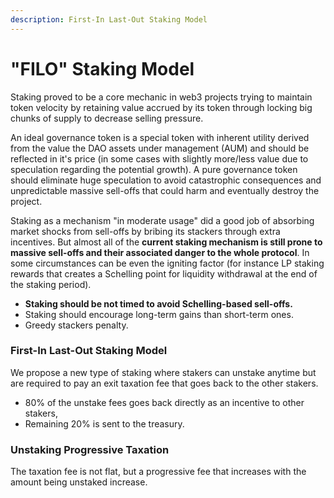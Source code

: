 ```yaml
---
description: First-In Last-Out Staking Model
---
```


# "FILO" Staking Model

Staking proved to be a core mechanic in web3 projects trying to maintain token velocity by retaining value accrued by its token through locking big chunks of supply to decrease selling pressure.

An ideal governance token is a special token with inherent utility derived from the value the DAO assets under management (AUM) and should be reflected in it's price (in some cases with slightly more/less value due to speculation regarding the potential growth). A pure governance token should eliminate huge speculation to avoid catastrophic consequences and unpredictable massive sell-offs that could harm and eventually destroy the project. &#x20;

Staking as a mechanism "in moderate usage" did a good job of absorbing market shocks from sell-offs by bribing its stackers through extra incentives. But almost all of the **current staking mechanism is still prone to massive sell-offs and their associated danger to the whole protocol**. In some circumstances can be even the igniting factor (for instance LP staking rewards that creates a Schelling point for liquidity withdrawal at the end of the staking period).&#x20;



* **Staking should be not timed to avoid Schelling-based sell-offs.**&#x20;
* Staking should encourage long-term gains than short-term ones.
* Greedy stackers penalty.

### First-In Last-Out Staking Model

We propose a new type of staking where stakers can unstake anytime but are required to pay an exit taxation fee that goes back to the other stakers.&#x20;

* 80% of the unstake fees goes back directly as an incentive to other stakers,&#x20;
* Remaining 20% is sent to the treasury.

### Unstaking Progressive Taxation

The taxation fee is not flat, but a progressive fee that increases with the amount being unstaked increase.



